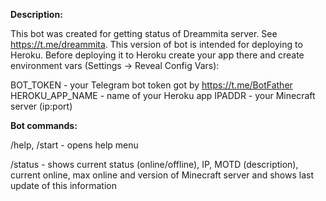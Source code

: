 <b>Description:</b>

This bot was created for getting status of Dreammita server. See https://t.me/dreammita.
This version of bot is intended for deploying to Heroku.
Before deploying it to Heroku create your app there and create environment vars (Settings -> Reveal Config Vars): 

BOT_TOKEN - your Telegram bot token got by https://t.me/BotFather
HEROKU_APP_NAME - name of your Heroku app
IPADDR - your Minecraft server (ip:port)

<b>Bot commands:</b>

/help, /start - opens help menu

/status - shows current status (online/offline), IP, MOTD (description), current online, max online and version of Minecraft server and shows last update of this information

